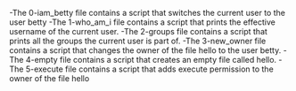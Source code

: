 -The 0-iam_betty file  contains a script that switches the current user to the user betty
-The 1-who_am_i file contains a script that prints the effective username of the current user.
-The 2-groups file contains a script that prints all the groups the current user is part of.
-The 3-new_owner file contains a script that changes the owner of the file hello to the user betty.
-The 4-empty file contains a script that creates an empty file called hello.
-The 5-execute file contains a script that  adds execute permission to the owner of the file hello
